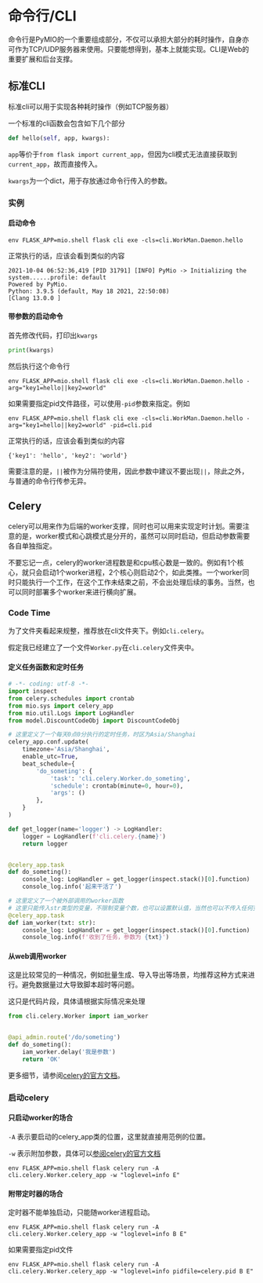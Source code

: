 # 命令行/CLI

命令行是PyMIO的一个重要组成部分，不仅可以承担大部分的耗时操作，自身亦可作为TCP/UDP服务器来使用。只要能想得到，基本上就能实现。CLI是Web的重要扩展和后台支撑。

## 标准CLI

标准cli可以用于实现各种耗时操作（例如TCP服务器）

一个标准的cli函数会包含如下几个部分

```python
def hello(self, app, kwargs):
```

`app`等价于`from flask import current_app`，但因为cli模式无法直接获取到`current_app`，故而直接传入。

`kwargs`为一个dict，用于存放通过命令行传入的参数。

### 实例

#### 启动命令

```shell
env FLASK_APP=mio.shell flask cli exe -cls=cli.WorkMan.Daemon.hello
```

正常执行的话，应该会看到类似的内容

```shell
2021-10-04 06:52:36,419 [PID 31791] [INFO] PyMio -> Initializing the system......profile: default
Powered by PyMio.
Python: 3.9.5 (default, May 18 2021, 22:50:08)
[Clang 13.0.0 ]
```

#### 带参数的启动命令

首先修改代码，打印出`kwargs`

```python
print(kwargs)
```

然后执行这个命令行

```shell
env FLASK_APP=mio.shell flask cli exe -cls=cli.WorkMan.Daemon.hello -arg="key1=hello||key2=world"
```

如果需要指定pid文件路径，可以使用`-pid`参数来指定。例如

```shell
env FLASK_APP=mio.shell flask cli exe -cls=cli.WorkMan.Daemon.hello -arg="key1=hello||key2=world" -pid=cli.pid
```

正常执行的话，应该会看到类似的内容

```shell
{'key1': 'hello', 'key2': 'world'}
```

需要注意的是，`||`被作为分隔符使用，因此参数中建议不要出现`||`，除此之外，与普通的命令行传参无异。

## Celery

celery可以用来作为后端的worker支撑，同时也可以用来实现定时计划。需要注意的是，worker模式和心跳模式是分开的，虽然可以同时启动，但启动参数需要各自单独指定。

不要忘记一点，celery的worker进程数是和cpu核心数是一致的。例如有1个核心，就只会启动1个worker进程，2个核心则启动2个，如此类推。一个worker同时只能执行一个工作，在这个工作未结束之前，不会出处理后续的事务。当然，也可以同时部署多个worker来进行横向扩展。

### Code Time

为了文件夹看起来规整，推荐放在cli文件夹下。例如`cli.celery`。

假定我已经建立了一个文件`Worker.py`在`cli.celery`文件夹中。

#### 定义任务函数和定时任务

```python
# -*- coding: utf-8 -*-
import inspect
from celery.schedules import crontab
from mio.sys import celery_app
from mio.util.Logs import LogHandler
from model.DiscountCodeObj import DiscountCodeObj

# 这里定义了一个每天0点0分执行的定时任务，时区为Asia/Shanghai
celery_app.conf.update(
    timezone='Asia/Shanghai',
    enable_utc=True,
    beat_schedule={
        'do_someting': {
            'task': 'cli.celery.Worker.do_someting',
            'schedule': crontab(minute=0, hour=0),
            'args': ()
        },
    }
)

def get_logger(name='logger') -> LogHandler:
    logger = LogHandler(f'cli.celery.{name}')
    return logger


@celery_app.task
def do_someting():
    console_log: LogHandler = get_logger(inspect.stack()[0].function)
    console_log.info('起来干活了')

# 这里定义了一个被外部调用的worker函数
# 这里只能传入str类型的变量，不限制变量个数，也可以设置默认值，当然也可以不传入任何变量
@celery_app.task
def iam_worker(txt: str):
    console_log: LogHandler = get_logger(inspect.stack()[0].function)
    console_log.info(f'收到了任务，参数为 {txt}')
```

#### 从web调用worker

这是比较常见的一种情况，例如批量生成、导入导出等场景，均推荐这种方式来进行。避免数据量过大导致脚本超时等问题。

这只是代码片段，具体请根据实际情况来处理

```python
from cli.celery.Worker import iam_worker


@api_admin.route('/do/someting')
def do_someting():
    iam_worker.delay('我是参数')
    return 'OK'
```

更多细节，请参阅[celery的官方文档](https://docs.celeryproject.org/en/stable/userguide/daemonizing.html)。

### 启动celery

#### 只启动worker的场合

`-A` 表示要启动的celery_app类的位置，这里就直接用范例的位置。

`-w` 表示附加参数，具体可以[参阅celery的官方文档](https://docs.celeryproject.org/en/stable/userguide/daemonizing.html)

```shell
env FLASK_APP=mio.shell flask celery run -A cli.celery.Worker.celery_app -w "loglevel=info E"
```

#### 附带定时器的场合

定时器不能单独启动，只能随worker进程启动。

```shell
env FLASK_APP=mio.shell flask celery run -A cli.celery.Worker.celery_app -w "loglevel=info B E"
```

如果需要指定pid文件

```shell
env FLASK_APP=mio.shell flask celery run -A cli.celery.Worker.celery_app -w "loglevel=info pidfile=celery.pid B E"
```

